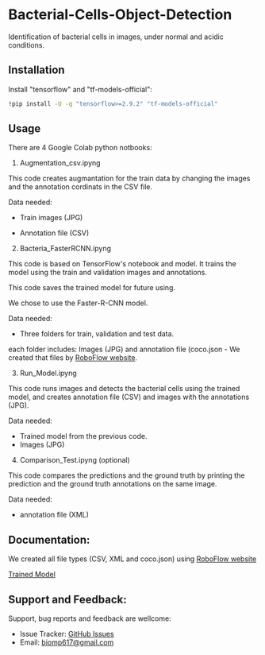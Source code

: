 # Bacterial-Cells-Object-Detection

Identification of bacterial cells in images, under normal and acidic conditions.

## Installation

Install "tensorflow" and "tf-models-official":

```bash
!pip install -U -q "tensorflow>=2.9.2" "tf-models-official"
```

## Usage

There are 4 Google Colab python notbooks:

1. Augmentation_csv.ipyng

This code creates augmantation for the train data by changing the images and the annotation cordinats in the CSV file.

Data needed:

- Train images (JPG)

- Annotation file (CSV)

2.  Bacteria_FasterRCNN.ipyng

This code is based on TensorFlow's notebook and model. It trains the model using the train and validation images and annotations.

This code saves the trained model for future using.

We chose to use the Faster-R-CNN model.

Data needed:

- Three folders for train, validation and test data.

each folder includes: Images (JPG) and annotation file (coco.json - We created that files by [RoboFlow website](https://roboflow.com/).


3. Run_Model.ipyng

This code runs images and detects the bacterial cells using the trained model, and creates annotation file (CSV) and images with the annotations (JPG).

Data needed:

- Trained model from the previous code.
- Images (JPG)

4. Comparison_Test.ipyng (optional)

This code compares  the predictions and the ground truth by printing the prediction and the ground truth annotations on the same image.

Data needed:

- annotation file (XML)

## Documentation:

We created all file types (CSV, XML and coco.json) using [RoboFlow website](https://roboflow.com/)

[Trained Model](https://drive.google.com/drive/folders/1Aqk-f3SOo575UQ6ZuEfLRnLn9jucRJ2j?usp=sharing)

## Support and Feedback:

Support, bug reports and feedback are wellcome:
- Issue Tracker: [GitHub Issues](https://github.com/MiniProject617/Bacterial-Cells-Object-Detection/issues)
- Email: biomp617@gmail.com

